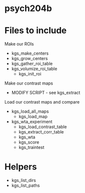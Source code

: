 # psych204b

# Files to include
Make our ROIs
* kgs_make_centers
* kgs_grow_centers
* kgs_gather_roi_table
* kgs_volumize_roi_table
  * kgs_init_roi

Make our contrast maps
* MODIFY SCRIPT - see kgs_extract

Load our contrast maps and compare
* kgs_load_all_maps
  * kgs_load_map
* kgs_wta_experiment
  * kgs_load_contrast_table
  * kgs_extract_corr_table
  * kgs_wta
  * kgs_score
  * kgs_traintest

# Helpers
* kgs_list_dirs
* kgs_list_paths
